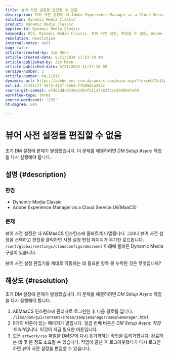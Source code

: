 ```yaml
---
title: 뷰어 사전 설정을 편집할 수 없음
description: 뷰어 사전 설정이 내 Adobe Experience Manager as a Cloud Service(AEMaaCS) 인스턴스에 올바르게 나열되는 Dynamic Media Classic 문제를 해결하는 방법에 대해 알아봅니다.
solution: Dynamic Media Classic
product: Dynamic Media Classic
applies-to: Dynamic Media Classic
keywords: KCS, Dynamic Media Classic, 뷰어 사전 설정, 편집할 수 없음, Adobe Experience Manager as a Cloud Service, AEMaaCS, 문제 해결
resolution: Resolution
internal-notes: null
bug: false
article-created-by: Jim Menn
article-created-date: 5/21/2024 11:53:29 AM
article-published-by: Jim Menn
article-published-date: 5/21/2024 11:57:16 AM
version-number: 3
article-number: KA-21012
dynamics-url: https://adobe-ent.crm.dynamics.com/main.aspx?forceUCI=1&pagetype=entityrecord&etn=knowledgearticle&id=66aa34b9-6817-ef11-9f8a-6045bd006268
exl-id: 41f01c7f-3975-412f-9bb0-ffb8964a293c
source-git-commit: afd82ddc6539a130afb1137583fbcc93dd047a56
workflow-type: tm+mt
source-wordcount: '232'
ht-degree: 69%

---
```


# 뷰어 사전 설정을 편집할 수 없음


초기 DM 설정에 문제가 발생했습니다. 이 문제를 해결하려면 *DM Setup Async* 작업을 다시 실행해야 합니다.

## 설명 {#description}


### <b>환경</b>

- Dynamic Media Classic
- Adobe Experience Manager as a Cloud Service (AEMaaCS)




### <b>문제</b>

뷰어 사전 설정은 내 AEMaaCS 인스턴스에 올바르게 나열됩니다.
그러나 뷰어 사전 설정을 선택하고 편집을 클릭하면 사전 설정 편집 페이지가 무기한 로드됩니다.
`/conf/global/settings/cloudconfigs/dmscene7` 아래에 올바른 Dynamic Media 구성이 있습니다.

뷰어 사전 설정 편집기를 제대로 작동하는 데 필요한 항목 중 누락된 것은 무엇입니까?


## 해상도 {#resolution}


초기 DM 설정에 문제가 발생했습니다. 이 문제를 해결하려면 *DM Setup Async* 작업을 다시 실행해야 합니다.

1. AEMaaCS 인스턴스에 관리자로 로그인한 후 다음 경로를 엽니다. `/libs/dam/gui/content/s7dam/samplemanager/samplemanager.html`
2. 9개의 버튼이 있는 페이지가 열립니다. 일곱 번째 버튼은 *DM Setup Async 작업 트리거*&#x200B;입니다. 이것이 지금 필요한 버튼입니다.
3. 모든 `artwork/css` 파일을 *DMS7*&#x200B;에 다시 동기화하는 작업을 트리거합니다. 완료하는 데 몇 분 정도 소요될 수 있습니다. 작업이 끝난 후 로그아웃했다가 다시 로그인하면 뷰어 사전 설정을 편집할 수 있습니다.
